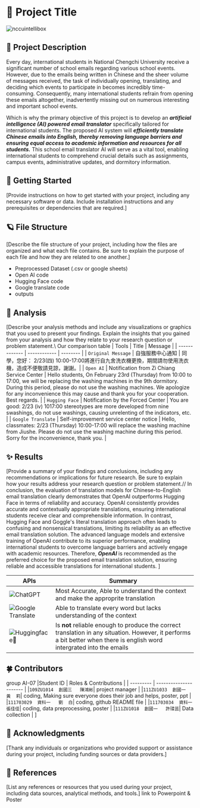 # 🌱 Project Title 
![nccuintellibox](https://github.com/EneriDrink/introduction-ai-final/assets/114038939/deb3fcd7-fc0a-4ec3-8c42-bce90907211f)

## 🌷 Project Description

Every day, international students in National Chengchi University receive a significant number of school emails regarding various school events. However, due to the emails being written in Chinese and the sheer volume of messages received, the task of individually opening, translating, and deciding which events to participate in becomes incredibly time-consuming. Consequently, many international students refrain from opening these emails altogether, inadvertently missing out on numerous interesting and important school events.

Which is why the primary objective of this project is to develop an ***artificial intelligence (AI) powered email translator*** specifically tailored for international students. The proposed AI system will ***efficiently translate Chinese emails into English, thereby removing language barriers and ensuring equal access to academic information and resources for all students.*** This school email translator AI will serve as a vital tool, enabling international students to comprehend crucial details such as assignments, campus events, administrative updates, and dormitory information.

## 🫧 Getting Started

[Provide instructions on how to get started with your project, including any necessary software or data. Include installation instructions and any prerequisites or dependencies that are required.]

## 🪐 File Structure

[Describe the file structure of your project, including how the files are organized and what each file contains. Be sure to explain the purpose of each file and how they are related to one another.]
+ Preprocessed Dataset (.csv or google sheets)
+ Open AI  code
+ Hugging Face code
+ Google translate code
+ outputs

## 🌼 Analysis

[Describe your analysis methods and include any visualizations or graphics that you used to present your findings. Explain the insights that you gained from your analysis and how they relate to your research question or problem statement.\\
Our comparison table
| Tools              | Title        | Message  |
| -------------      | ------------ | -------- |
| `Original Message` | 自強服務中心通知 | 同學，您好： 2/23(四) 10:00-17:00將進行自九舍洗衣機更換，期間請勿使用洗衣機，造成不便敬請見諒，謝謝。|
| `Open AI`          | Notification from Zi Chiang  Service Center | Hello students, On February 23rd (Thursday) from 10:00 to 17:00, we will be replacing the washing machines in the 9th dormitory. During this period, please do not use the washing machines. We apologize for any inconvenience this may cause and thank you for your cooperation. Best regards. |
| `Hugging Face`  | Notification by the Forced Center | You are good: 2/23 (iv) 1017:00 stereotypes are more developed from nine swashings, do not use washings, causing unrelenting of the indicators, etc. |
| `Google Translate` | Self-improvement service center notice | Hello, classmates: 2/23 (Thursday) 10:00-17:00 will replace the washing machine from Jiushe. Please do not use the washing machine during this period. Sorry for the inconvenience, thank you. |

## ✨ Results

[Provide a summary of your findings and conclusions, including any recommendations or implications for future research. Be sure to explain how your results address your research question or problem statement.//
In conclusion, the evaluation of translation models for Chinese-to-English email translation clearly demonstrates that OpenAI outperforms Hugging Face in terms of reliability and accuracy. OpenAI consistently provides accurate and contextually appropriate translations, ensuring international students receive clear and comprehensible information. In contrast, Hugging Face and Goggle's literal translation approach often leads to confusing and nonsensical translations, limiting its reliability as an effective email translation solution. The advanced language models and extensive training of OpenAI contribute to its superior performance, enabling international students to overcome language barriers and actively engage with academic resources. Therefore, ***OpenAI*** is recommended as the preferred choice for the proposed email translation solution, ensuring reliable and accessible translations for international students. ]

| APIs | Summary |
| --------- | -------------- |
| ![ChatGPT](https://img.shields.io/badge/chatGPT-74aa9c?style=for-the-badge&logo=openai&logoColor=white) | Most Accurate, Able to understand the context and make the approprite translation |
| ![Google Translate](https://img.shields.io/badge/google%20translate-4285F4?style=for-the-badge&logo=google%20translate&logoColor=white) | Able to translate every word but lacks understanding of the context |
| ![Huggingface🤗](https://img.shields.io/badge/🤗Hugging%20Face-%23f2f2f2.svg?style=for-the-badge&logo=hugging%20face&logoColor=white) | Is **not** reliable enough to produce the correct translation in any situation. However, it performs a bit better when there is english word intergrated into the emails |

## 🍀 Contributors

group AI-07
|Student ID |  Roles & Contributions |
| --------- | ---------------------- |
|`109ZU1014  創國三   陳鴻彬`| project manager |
|`111ZU1033  創國一   黃  莉`| coding, Making sure everyone does their job and helps, poster, ppt |
|`111703029  資科一   劉  白`| coding, github README file |
|`111703034  資科一   張佳佳`| coding, data preprocessing, poster |
|`111ZU1018  創國一   許瑈芸`| Data collection | ]

## 🍄 Acknowledgments

[Thank any individuals or organizations who provided support or assistance during your project, including funding sources or data providers.]

## 🌙 References

[List any references or resources that you used during your project, including data sources, analytical methods, and tools.]
link to Powerpoint & Poster
